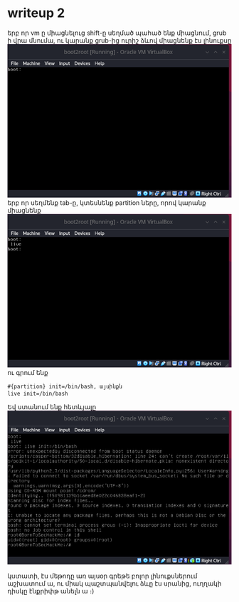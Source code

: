 # writeup 2

երբ որ vm ը միացնելուց shift-ը սեղմած պահած ենք միացնում, grub ի վրա մնումա, ու կարանք grub-ից ուրիշ ձևով միացնենք էս լինուքսը
<img src="img/Pasted image 20240712011804.png">
երբ որ սեղմենք tab-ը, կտեսնենք partition ները, որով կարանք միացնենք
<img src="img/Pasted image 20240712011850.png">
ու  գրում ենք
```
#{partition} init=/bin/bash, այսինքն
live init=/bin/bash
```
Եվ ստանում ենք հետևյալը
<img src="img/Pasted image 20240712012047.png">

կստատի, էս մեթոդը առ այսօր գրեթե բոլոր լինուքսներում աշխատում ա, ու միակ պաշտպանվելու ձևը էս սրանից, ուղղակի դիսկը էնքրիփթ անելն ա ։)
